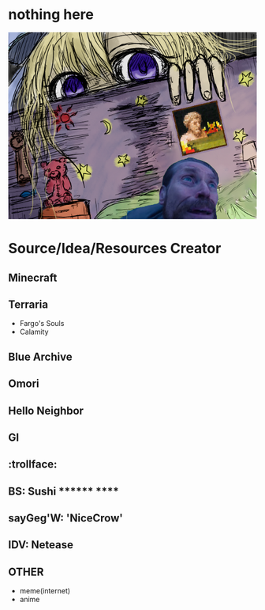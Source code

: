 # nothing here

![icon](assets/imgs/63.png)

# Source/Idea/Resources Creator

## Minecraft

## Terraria

- Fargo's Souls
- Calamity

## Blue Archive

## Omori

## Hello Neighbor

## GI

## :trollface:

## BS: Sushi \*\*\*\*\*\* \*\*\*\*

## sayGeg'W: 'NiceCrow'

## IDV: Netease

## OTHER

- meme(internet)
- anime
